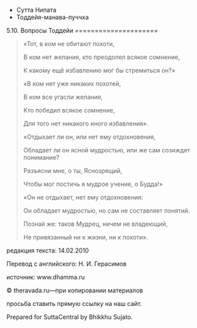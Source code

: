 









* Сутта Нипата
* Тоддейя\-манава\-пуччха


5\.10\. Вопросы Тоддейи
\=\=\=\=\=\=\=\=\=\=\=\=\=\=\=\=\=\=\=\=\=




> «Тот, в ком не обитают похоти,  
> 
> В ком нет желания, кто преодолел всякое сомнение,  
> 
> К какому ещё избавлению мог бы стремиться он?»
> 
> 
> «В ком нет уже никаких похотей,  
> 
> В ком все угасли желания,  
> 
> Кто победил всякое сомнение,  
> 
> Для того нет никакого иного избавления»\.
> 
> 
> «Отдыхает ли он, или нет ему отдохновения,  
> 
> Обладает ли он ясной мудростью, или же сам созиждет понимание?  
> 
> Разъясни мне, о ты, Яснозрящий,  
> 
> Чтобы мог постичь я мудрое учение, о Будда\!»
> 
> 
> «Он не отдыхает, нет ему отдохновения:  
> 
> Он обладает мудростью, но сам не составляет понятий\.  
> 
> Познай же: таков Мудрец, ничем не владеющий,  
> 
> Не привязанный ни к жизни, ни к похоти»\.



редакция текста: 14\.02\.2010


Перевод с английского: Н\. И\. Герасимов


источник: www\.dhamma\.ru


© theravada\.ru—при копировании материалов


просьба ставить прямую ссылку на наш сайт\.


Prepared for SuttaCentral by Bhikkhu Sujato\.






